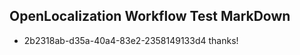 ## OpenLocalization Workflow Test MarkDown
* 2b2318ab-d35a-40a4-83e2-2358149133d4 thanks!

<!--HONumber=Jul16_HO2-->


